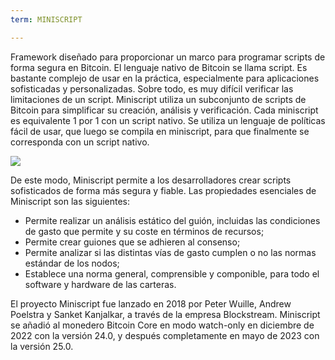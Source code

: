 ```yaml
---
term: MINISCRIPT

---
```

Framework diseñado para proporcionar un marco para programar scripts de forma segura en Bitcoin. El lenguaje nativo de Bitcoin se llama script. Es bastante complejo de usar en la práctica, especialmente para aplicaciones sofisticadas y personalizadas. Sobre todo, es muy difícil verificar las limitaciones de un script. Miniscript utiliza un subconjunto de scripts de Bitcoin para simplificar su creación, análisis y verificación. Cada miniscript es equivalente 1 por 1 con un script nativo. Se utiliza un lenguaje de políticas fácil de usar, que luego se compila en miniscript, para que finalmente se corresponda con un script nativo.

![](../../dictionnaire/assets/30.webp)

De este modo, Miniscript permite a los desarrolladores crear scripts sofisticados de forma más segura y fiable. Las propiedades esenciales de Miniscript son las siguientes:


- Permite realizar un análisis estático del guión, incluidas las condiciones de gasto que permite y su coste en términos de recursos;
- Permite crear guiones que se adhieren al consenso;
- Permite analizar si las distintas vías de gasto cumplen o no las normas estándar de los nodos;
- Establece una norma general, comprensible y componible, para todo el software y hardware de las carteras.

El proyecto Miniscript fue lanzado en 2018 por Peter Wuille, Andrew Poelstra y Sanket Kanjalkar, a través de la empresa Blockstream. Miniscript se añadió al monedero Bitcoin Core en modo watch-only en diciembre de 2022 con la versión 24.0, y después completamente en mayo de 2023 con la versión 25.0.